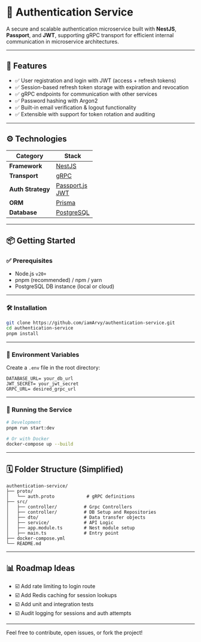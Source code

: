 # 🔐 Authentication Service

A secure and scalable authentication microservice built with **NestJS**, **Passport**, and **JWT**, supporting gRPC transport for efficient internal communication in microservice architectures.

---

## 🚀 Features

* ✅ User registration and login with JWT (access + refresh tokens)
* ✅ Session-based refresh token storage with expiration and revocation
* ✅ gRPC endpoints for communication with other services
* ✅ Password hashing with Argon2
* ✅ Built-in email verification & logout functionality
* ✅ Extensible with support for token rotation and auditing

---

## ⚙️ Technologies

| Category          | Stack                                                                |
| ----------------- | -------------------------------------------------------------------- |
| **Framework**     | [NestJS](https://nestjs.com/)                                        |
| **Transport**     | [gRPC](https://grpc.io/)                                             |
| **Auth Strategy** | [Passport.js](https://www.passportjs.org/)<br>[JWT](https://jwt.io/) |
| **ORM**           | [Prisma](https://prisma.com/)                                        |
| **Database**      | [PostgreSQL](https://postgresql.com/)                                |

---

## 📦 Getting Started

### ✅ Prerequisites

* Node.js `v20+`
* pnpm (recommended) / npm / yarn
* PostgreSQL DB instance (local or cloud)

---

### 🛠 Installation

```bash
git clone https://github.com/iamArvy/authentication-service.git
cd authentication-service
pnpm install
```

---

### 🔐 Environment Variables

Create a `.env` file in the root directory:

```env
DATABASE_URL= your_db_url
JWT_SECRET= your_jwt_secret
GRPC_URL= desired_grpc_url
```

---

### 🚧 Running the Service

```bash
# Development
pnpm run start:dev

# Or with Docker
docker-compose up --build
```

---

## 🗓️ Folder Structure (Simplified)

```
authentication-service/
├── proto/
│   └── auth.proto            # gRPC definitions
├── src/
│   ├── controller/          # Grpc Controllers
│   ├── controller/          # DB Setup and Repositories
│   ├── dto/                 # Data transfer objects
│   ├── service/             # API Logic
│   ├── app.module.ts        # Nest module setup
│   ├── main.ts              # Entry point
├── docker-compose.yml
└── README.md
```

---

## 📊 Roadmap Ideas

* ☑️ Add rate limiting to login route 
* ☑️ Add Redis caching for session lookups
* ☑️ Add unit and integration tests
* ☑️ Audit logging for sessions and auth attempts

---

Feel free to contribute, open issues, or fork the project!

